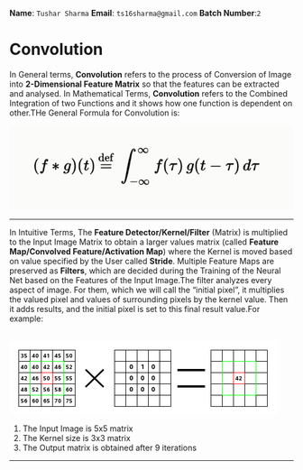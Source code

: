 **Name**: `Tushar Sharma`                             **Email**: `ts16sharma@gmail.com`                                  **Batch Number**:`2`

# Convolution
In General terms, **Convolution** refers to the process of Conversion of Image into **2-Dimensional Feature Matrix** so that the features can be extracted and analysed. In Mathematical Terms, **Convolution** refers to the Combined Integration of two Functions and it shows how one function is dependent on other.THe General Formula for Convolution is:

![12](https://github.com/TusharSharma16/EIP-3.0/blob/master/WEEK%201/images/12.png)

---
In Intuitive Terms, The **Feature Detector/Kernel/Filter** (Matrix) is multiplied to the Input Image Matrix to obtain a larger values matrix (called **Feature Map/Convolved Feature/Activation Map**) where the Kernel is moved based on value specified by the User called **Stride**. Multiple Feature Maps are preserved as **Filters**, which are decided during the Training of the Neural Net based on the Features of the Input Image.The filter analyzes every aspect of image. For them, which we will call the “initial pixel”, it multiplies the valued pixel and values of surrounding pixels by the kernel value. Then it adds results, and the initial pixel is set to this final result value.For example:

&nbsp;&nbsp;&nbsp;&nbsp;&nbsp;&nbsp;&nbsp;&nbsp;&nbsp;![11](https://github.com/TusharSharma16/EIP-3.0/blob/master/WEEK%201/images/11.png)

1. The Input Image is 5x5 matrix
2. The Kernel size is 3x3 matrix
3. The Output matrix is obtained after 9 iterations
---
